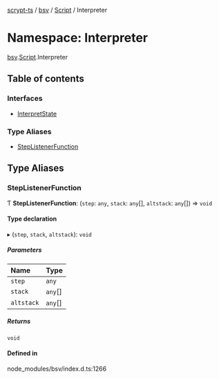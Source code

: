[scrypt-ts](../README.md) / [bsv](bsv.md) / [Script](bsv.Script.md) / Interpreter

# Namespace: Interpreter

[bsv](bsv.md).[Script](bsv.Script.md).Interpreter

## Table of contents

### Interfaces

- [InterpretState](../interfaces/bsv.Script.Interpreter.InterpretState.md)

### Type Aliases

- [StepListenerFunction](bsv.Script.Interpreter.md#steplistenerfunction)

## Type Aliases

### StepListenerFunction

Ƭ **StepListenerFunction**: (`step`: `any`, `stack`: `any`[], `altstack`: `any`[]) => `void`

#### Type declaration

▸ (`step`, `stack`, `altstack`): `void`

##### Parameters

| Name | Type |
| :------ | :------ |
| `step` | `any` |
| `stack` | `any`[] |
| `altstack` | `any`[] |

##### Returns

`void`

#### Defined in

node_modules/bsv/index.d.ts:1266
